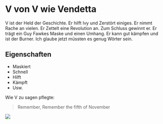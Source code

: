 # V von V wie Vendetta

V ist der Held der Geschichte. Er hilft Ivy und Zerstört einiges. Er nimmt Rache an vielen. Er Zettelt eine Revolution an. Zum Schluss gewinnt er. Er trägt ein Guy Fawkes Maske und einen Umhang. Er kann gut kämpfen und ist der Burner. Ich glaube jetzt müssten es genug Wörter sein.

## Eigenschaften
* Maskiert
* Schnell
* Hilft
* Kämpft
* Usw.

Wie V zu sagen pflegte:
> Remember, Remember the fifth of November

<img src="https://upload.wikimedia.org/wikipedia/commons/7/73/Anti-scientology-protest.jpg"/>
